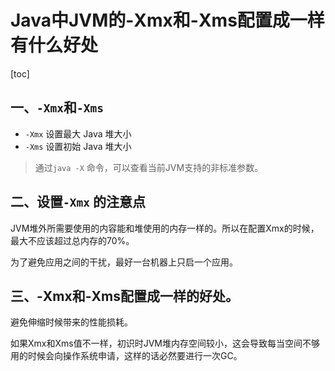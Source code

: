# Java中JVM的-Xmx和-Xms配置成一样有什么好处

[toc]

## 一、`-Xmx`和`-Xms`

- `-Xmx` 设置最大 Java 堆大小
- `-Xms` 设置初始 Java 堆大小

> 通过`java -X` 命令，可以查看当前JVM支持的非标准参数。

## 二、设置`-Xmx` 的注意点

JVM堆外所需要使用的内容能和堆使用的内存一样的。所以在配置Xmx的时候，最大不应该超过总内存的70%。

为了避免应用之间的干扰，最好一台机器上只启一个应用。

## 三、-Xmx和-Xms配置成一样的好处。

避免伸缩时候带来的性能损耗。

如果Xmx和Xms值不一样，初识时JVM堆内存空间较小，这会导致每当空间不够用的时候会向操作系统申请，这样的话必然要进行一次GC。

